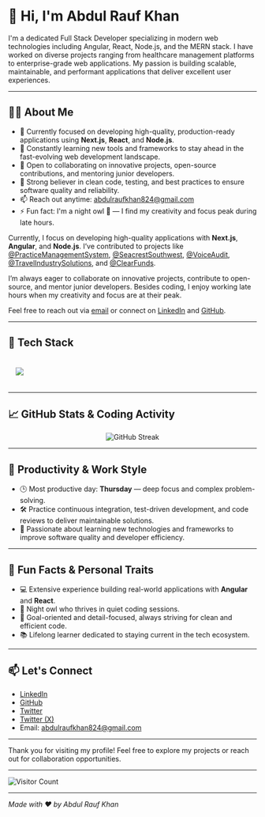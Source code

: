 # 👋 Hi, I'm Abdul Rauf Khan

I'm a dedicated Full Stack Developer specializing in modern web technologies including Angular, React, Node.js, and the MERN stack. I have worked on diverse projects ranging from healthcare management platforms to enterprise-grade web applications. My passion is building scalable, maintainable, and performant applications that deliver excellent user experiences.

---

## 🧑‍💻 About Me

- 🔭 Currently focused on developing high-quality, production-ready applications using **Next.js**, **React**, and **Node.js**.  
- 🌱 Constantly learning new tools and frameworks to stay ahead in the fast-evolving web development landscape.  
- 👯 Open to collaborating on innovative projects, open-source contributions, and mentoring junior developers.  
- 🤝 Strong believer in clean code, testing, and best practices to ensure software quality and reliability.  
- 📫 Reach out anytime: [abdulraufkhan824@gmail.com](mailto:abdulraufkhan824@gmail.com)  
- ⚡ Fun fact: I'm a night owl 🦉 — I find my creativity and focus peak during late hours.

Currently, I focus on developing high-quality applications with **Next.js**, **Angular**, and **Node.js**. I’ve contributed to projects like [@PracticeManagementSystem](https://pms.hawkrevenue.com/#/login), [@SeacrestSouthwest](https://seacrest.hlxstaffing.com/), [@VoiceAudit](https://uat.voiceauditai.com/), [@TravelIndustrySolutions](https://travelindustrysolutions.com/), and [@ClearFunds](https://clearfunds.app/sign-in).


I’m always eager to collaborate on innovative projects, contribute to open-source, and mentor junior developers. Besides coding, I enjoy working late hours when my creativity and focus are at their peak.

Feel free to reach out via [email](mailto:abdulraufkhan824@gmail.com) or connect on [LinkedIn](https://linkedin.com/in/abdulraufkhan824) and [GitHub](https://github.com/abdulraufk).

---

## 🚀 Tech Stack
  <p align="left" style="padding: 20px 15px;">
  <img src="https://skillicons.dev/icons?i=angular,react,nextjs,nodejs,mongodb,ts,js,tailwind,html,css,vscode,git,github,figma" />
</p>

---

## 📈 GitHub Stats & Coding Activity

<p align="center">
<!--   <img src="https://github-readme-stats.vercel.app/api?username=abdulraufk&show_icons=true&theme=tokyonight" alt="GitHub Stats" /> -->
  <img src="https://github-readme-streak-stats.herokuapp.com/?user=abdulraufk&theme=tokyonight" alt="GitHub Streak" />
</p>

---

## 📅 Productivity & Work Style

- 🕒 Most productive day: **Thursday** — deep focus and complex problem-solving.  
- 🛠️ Practice continuous integration, test-driven development, and code reviews to deliver maintainable solutions.  
- 🚀 Passionate about learning new technologies and frameworks to improve software quality and developer efficiency.

---

## 🌟 Fun Facts & Personal Traits

- 💻 Extensive experience building real-world applications with **Angular** and **React**.  
- 🌙 Night owl who thrives in quiet coding sessions.  
- 🎯 Goal-oriented and detail-focused, always striving for clean and efficient code.  
- 📚 Lifelong learner dedicated to staying current in the tech ecosystem.

---

## 📫 Let's Connect

- [LinkedIn](https://linkedin.com/in/abdulraufkhan824)  
- [GitHub](https://github.com/abdulraufk)  
- [Twitter](https://twitter.com/abdulraufkhan824)
- [Twitter (X)](https://x.com/ABDULRAUF824?t=mvUtXgI-_ymweXLkdxV9rg&s=03)  
- Email: abdulraufkhan824@gmail.com

---

Thank you for visiting my profile! Feel free to explore my projects or reach out for collaboration opportunities.

---

![Visitor Count](https://visitor-badge.laobi.icu/badge?page_id=abdulraufk.abdulraufk&style=flat-square)

---

*Made with ❤️ by Abdul Rauf Khan*
